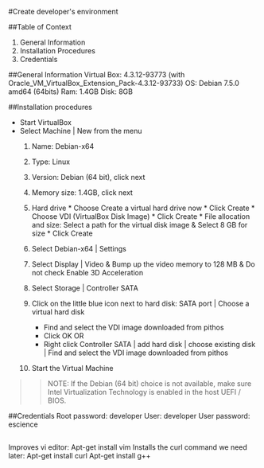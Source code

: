 #Create developer's environment

##Table of Context
1. General Information
2. Installation Procedures
3. Credentials

##General Information
Virtual Box: 4.3.12-93773 (with Oracle_VM_VirtualBox_Extension_Pack-4.3.12-93733)
OS:  Debian 7.5.0 amd64 (64bits)
Ram: 1.4GB
Disk: 8GB


##Installation procedures
* Start VirtualBox 
* Select Machine | New from the menu 
  1.	Name: Debian-x64
  2.	Type: Linux
  3.	Version: Debian (64 bit), click next
  4.	Memory size: 1.4GB, click next
  5.	Hard drive
      * Choose Create a virtual hard drive now
      * Click Create
      * Choose VDI (VirtualBox Disk Image)
      * Click Create 
      * File allocation and size: Select a path for the virtual disk image & Select 8 GB for size
      * Click Create
  6. Select Debian-x64 | Settings 
  7. Select Display | Video & Bump up the video memory to 128 MB & Do not check Enable 3D Acceleration
  8. Select Storage | Controller SATA 
  9. Click on the little blue icon next to hard disk: SATA port |  Choose a virtual hard disk
      * Find and select the VDI image downloaded from pithos
      * Click OK
OR
      * Right click Controller SATA | add hard disk | choose existing disk | Find and select the VDI image downloaded from pithos

  10. Start the Virtual Machine



  
> > NOTE: If the Debian (64 bit) choice is not available, make sure Intel Virtualization Technology is enabled in the host UEFI / BIOS.







##Credentials
Root password: developer
User: developer
User password: escience



##
Improves vi editor: Apt-get install vim
Installs the curl command we need later: Apt-get install curl
Apt-get install g++

